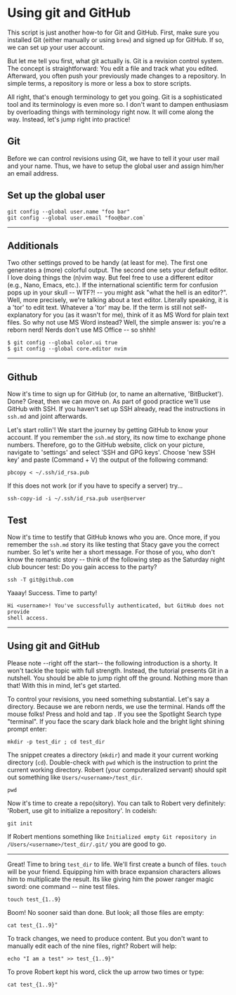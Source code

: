 # Using git and GitHub

This script is just another how-to for Git and GitHub. First, make sure you
installed Git (either manually or using `brew`) and signed up for GitHub. If
so, we can set up your user account. 

But let me tell you first, what git actually is. Git is a revision control
system. The concept is straightforward: You edit a file and track what you
edited. Afterward, you often push your previously made changes to a repository.
In simple terms, a repository is more or less a box to store scripts. 

All right, that's enough terminology to get you going. Git is a sophisticated
tool and its terminology is even more so. I don't want to dampen enthusiasm by
overloading things with terminology right now. It will come along the way.
Instead, let's jump right into practice!

## Git

Before we can control revisions using Git, we have to tell it your user mail
and your name. Thus, we have to setup the global user and assign him/her an
email address.

## Set up the global user 

```
git config --global user.name "foo bar"
git config --global user.email "foo@bar.com`
```

---

## Additionals

Two other settings proved to be handy (at least for me). The first one
generates a (more) colorful output. The second one sets your default editor. I
love doing things the (n)vim way. But feel free to use a different editor
(e.g., Nano, Emacs, etc.).  If the international scientific term for confusion
pops up in your skull -- WTF?! -- you might ask "what the hell is an editor?".
Well, more precisely, we're talking about a text editor. Literally speaking, it
is a 'tor' to edit text. Whatever a 'tor' may be. If the term is still not
self-explanatory for you (as it wasn't for me), think of it as MS Word for
plain text files. So why not use MS Word instead? Well, the simple answer is:
you're a reborn nerd! Nerds don't use MS Office -- so shhh!

```
$ git config --global color.ui true
$ git config --global core.editor nvim
```

---

## Github

Now it's time to sign up for GitHub (or, to name an alternative, 'BitBucket').
Done? Great, then we can move on. As part of good practice we'll use GitHub
with SSH. If you haven't set up SSH already, read the instructions in `ssh.md`
and joint afterwards. 

Let's start rollin'! We start the journey by getting GitHub to know your
account. If you remember the `ssh.md` story, its now time to exchange phone
numbers. Therefore, go to the GitHub website, click on your picture, navigate
to 'settings' and select 'SSH and GPG keys'. Choose 'new SSH key' and paste
(Command + V) the output of the following command:

```
pbcopy < ~/.ssh/id_rsa.pub
```

If this does not work (or if you have to specify a server) try...

```
ssh-copy-id -i ~/.ssh/id_rsa.pub user@server
```

## Test

Now it's time to testify that GitHub knows who you are. Once more, if you
remember the `ssh.md` story its like testing that Stacy gave you the correct
number. So let's write her a short message. For those of you, who don't know
the romantic story -- think of the following step as the Saturday night club
bouncer test: Do you gain access to the party?

```
ssh -T git@github.com
```

Yaaay! Success. Time to party!

```
Hi <username>! You've successfully authenticated, but GitHub does not provide
shell access.
```
---

## Using git and GitHub

Please note --right off the start-- the following introduction is a shorty.
It won't tackle the topic with full strength. Instead, the tutorial presents
Git in a nutshell. You should be able to jump right off the ground. Nothing
more than that! With this in mind, let's get started.

To control your revisions, you need something substantial. Let's say a
directory. Because we are reborn nerds, we use the terminal. Hands off the
mouse folks! Press and hold <command> and tap <space>. If you see the Spotlight
Search type "terminal". If you face the scary dark black hole and the bright
light shining prompt enter:

```
mkdir -p test_dir ; cd test_dir
```

The snippet creates a directory (`mkdir`) and made it your current working
directory (`cd`).  Double-check with `pwd` which is the instruction to print
the current working directory. Robert (your computeralized servant) should spit
out something like `Users/<username>/test_dir`.

```
pwd
```

Now it's time to create a repo(sitory). You can talk to Robert very definitely:
'Robert, use git to initialize a repository'. In codeish:

```
git init
```

If Robert mentions something like `Initialized empty Git repository in
/Users/<username>/test_dir/.git/` you are good to go.

---

Great! Time to bring `test_dir` to life. We'll first create a bunch of files.
`touch` will be your friend. Equipping him with brace expansion characters
allows him to multiplicate the result. Its like giving him the power ranger
magic sword: one command -- nine test files.

```
touch test_{1..9}
```

Boom! No sooner said than done. But look; all those files are empty: 

```
cat test_{1..9}"
```

To track changes, we need to produce content. But you don't want to manually
edit each of the nine files, right? Robert will help: 

```
echo "I am a test" >> test_{1..9}"
```

To prove Robert kept his word, click the up arrow two times or type:

```
cat test_{1..9}"
```












